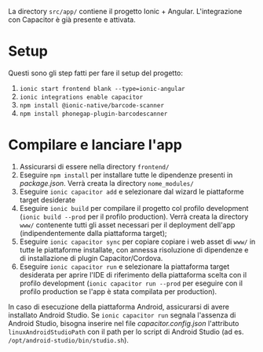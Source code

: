 La directory `src/app/` contiene il progetto Ionic + Angular.
L'integrazione con Capacitor è già presente e attivata.

# Setup

Questi sono gli step fatti per fare il setup del progetto:

1. `ionic start frontend blank --type=ionic-angular`
2. `ionic integrations enable capacitor`
3. `npm install @ionic-native/barcode-scanner`
4. `npm install phonegap-plugin-barcodescanner`


# Compilare e lanciare l'app

1. Assicurarsi di essere nella directory `frontend/`
2. Eseguire `npm install` per installare tutte le dipendenze presenti in *package.json*. Verrà creata la directory `nome_modules/`
3. Eseguire `ionic capacitor add` e selezionare dal wizard le piattaforme target desiderate
4. Eseguire `ionic build` per compilare il progetto col profilo development (`ionic build --prod` per il profilo production). Verrà creata la directory `www/` contenente tutti gli asset necessari per il deployment dell'app (indipendentemente dalla piattaforma target);
5. Eseguire `ionic capacitor sync` per copiare copiare i web asset di `www/` in tutte le piattaforme installate, con annessa risoluzione di dipendenze e di installazione di plugin Capacitor/Cordova.
6. Eseguire `ionic capacitor run` e selezionare la piattaforma target desiderata per aprire l'IDE di riferimento della piattaforma scelta con il profilo development (`ionic capacitor run --prod` per eseguire con il profilo production se l'app è stata compilata per production).

In caso di esecuzione della piattaforma Android, assicurarsi di avere installato Android Studio. Se `ionic capacitor run` segnala l'assenza di Android Studio, bisogna inserire nel file *capacitor.config.json* l'attributo `linuxAndroidStudioPath` con il path per lo script di Android Studio (ad es. `/opt/android-studio/bin/studio.sh`).